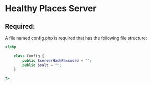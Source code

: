 # Healthy Places Server

## Required:
A file named config.php is required that has the following file structure:
```php
<?php 
	
	class Config {
		public $serverHashPassword = ""; 
		public $salt = "";
	}
	
?>
```
